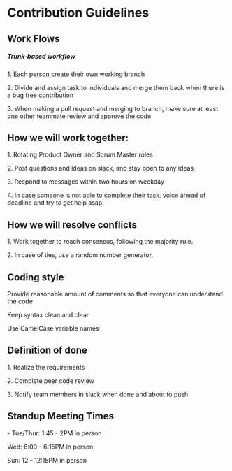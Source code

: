 <h1>Contribution Guidelines</h1>

<h2>Work Flows</h2>

<h5>Trunk-based workflow</h5>

<p>1. Each person create their own working branch 
<p>2. Divide and assign task to individuals and merge them back when there is a bug free contribution
<p>3. When making a pull request and merging to branch, make sure at least one other teammate review and approve the code

<h2>How we will work together:</h2>

<p>1. Rotating Product Owner and Scrum Master roles</p>
<p>2. Post questions and ideas on slack, and stay open to any ideas</p>
<p>3. Respond to messages within two hours on weekday</p>
<p>4. In case someone is not able to complete their task, voice ahead of deadline and try to get help asap</p>
 
<h2>How we will resolve conflicts</h2>

<p>1. Work together to reach consensus, following the majority rule. </p>
<p>2. In case of ties, use a random number generator.</p>

<h2>Coding style</h2>

<p>Provide reasonable amount of comments so that everyone can understand the code</p>
<p>Keep syntax clean and clear</p>
<p>Use CamelCase variable names</p>

<h2>Definition of done</h2>

<p>1. Realize the requirements </p>
<p>2. Complete peer code review</p>
<p>3. Notify team members in slack when done and about to push</p>

<h2>Standup Meeting Times</h2>

<p>- Tue/Thur: 1:45 - 2PM in person</p>
<p>Wed: 6:00 - 6:15PM in person</p>
<p>Sun: 12 - 12:15PM in person</p>

